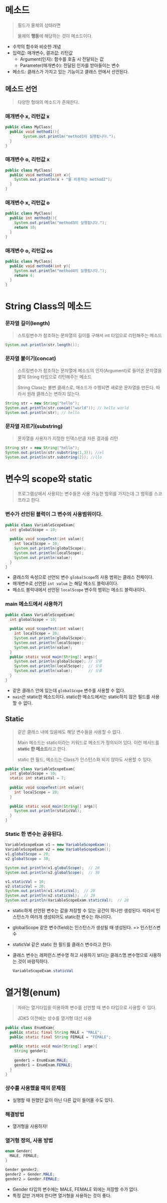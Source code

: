 # 메소드

> 필드가 물체의 상태라면 
>
> 물체의 **행동**에 해당하는 것이 메소드이다.

* 수학의 함수와 비슷한 개념
* 입력값: 매개변수, 결과값: 리턴값
  * Argument(인자): 함수를 호출 시 전달되는 값
  * Parameter(매개변수): 전달된 인자를 받아들이는 변수
* 메소드: 클래스가 가지고 있는 기능이고 클래스 안에서 선언된다.



## 메소드 선언

> 다양한 형태의 메소드가 존재한다.



### 매개변수 x, 리턴값 x

```java
public class MyClass{
  public void method1(){
		System.out.println("method1이 실행됩니다.");
  }
}
```



### 매개변수 o, 리턴값 x

```java
public class MyClass{
  public void method2(int x){
    System.out.println(x + "를 이용하는 method2");
  }
}
```



### 매개변수 x, 리턴값 o

```java
public class MyClass{
  public int method3(){
    System.out.println("method3이 실행됩니다.");
    return 10;
  }
}
```



### 매개변수 o, 리턴값 os

```java
public class MyClass{
  public void method4(int y){
    System.out.println("method4이 실행됩니다.");
    return 4;
  }
}
```





# String Class의 메소드

### 문자열 길이(length)

> 스트링변수가 참조하는 문자열의 길이를 구해서 int 타입으로 리턴해주는 메소드

```java
System.out.println(str.length());
```



### 문자열 붙이기(concat)

> 스트링변수가 참조하는 문자열에 메소드의 인자(Argument)로 들어온 문자열을 붙여 String 타입으로 리턴해주는 메소드
>
> String Class는 불변 클래스로, 매소드가 수행되면 새로운 문자열을 만든다. 따라서 원래 클래스는 변하지 않는다.

```java
String str = new String("hello");
System.out.println(str.concat("world")); // hello world
System.out.println(str); // hello
```



### 문자열 자르기(substring)

> 문자열을 사용자가 지정한 인덱스만큼 자른 결과를 리턴

```java
String str = new String("hello");
System.out.println(str.substring(1,3)); //el
System.out.println(str.substring(2)); //llo
```





# 변수의 scope와 static

> 프로그램상에서 사용되는 변수들은 사용 가능한 범위를 가지는데 그 범위를 스코프라고 한다.



### 변수가 선언된 블럭이 그 변수의 사용범위이다.

```java
public class VariableScopeExam{
  int globalScope = 10;
  
  public void scopeTest(int value){
    int localScope = 10;
    System.out.println(globalScope);
   	System.out.println(localScope);
    System.out.println(value);
  }
}
```

* 클래스의 속성으로 선언되 변수 `globalScope`의 사용 범위는 클래스 전체이다.
* 매개변수로 선언된 `int value` 는 해당 메소드 블럭내이다.
* 메소드 블럭내에서 선언된 `localScope` 변수의 범위는 메소드 블럭내이다.



### main 메소드에서 사용하기

```java
public class VariableScopeExam{
  int globalScope = 10;
  
  public void scopeTest(int value){
    int localScope = 20;
    System.out.println(globalScope);
    System.out.println(localScope);
    System.out.println(value);
  }
  public static void main(String[] args){
    System.out.println(globalScope); // 오류
    System.out.println(localScope);  // 오류
    System.out.println(value);       // 오류
  }
}
```

* 같은 클래스 안에 있는데 `globalScope` 변수를 사용할 수 없다.
* `main`은 static한 메소드이다. static한 메소드에서는 static하지 않은 필드를 사용할 수 없다.



## Static

> 같은 클래스 내에 있음에도 해당 변수들을 사용할 수 없다.
>
> Main 메소드는 static이라는 키워드로 메소드가 정의되어 있다. 이런 메서드를 **static 한 메소드**라고 한다.
>
> static 한 필드, 메소드는 Class가 인스턴스화 되지 않아도 사용할 수 있다.

```java
public class VariableScopeExam{
  int globalScope = 10;
  static int staticVal = 7;
  
  public void scopeTest(int value){
    int localScope = 20;
  }
  
  public static void main(String[] args){
    System.out.println(staticVal);
  }
}
```



### Static 한 변수는 공유된다.

```java
VariableScopeExam v1 = new VariableScopeExam();
VariableScopeExam v2 = new VariableScopeExam();
v1.globalScope = 20;
v2.globalScope = 30;

System.out.println(v1.globalScope);  // 20
System.out.println(v2.globalScope);  // 30

v1.staticVal = 10;  
v2.staticVal = 20;
System.out.println(v1.staticVal);  // 20
System.out.println(v2.staticVal);  // 20
System.out.println(VariableScopeExam.staticVal);  // 20
```



* static하게 선언된 변수는 값을 저장할 수 있는 공간이 하나만 생성된다. 따라서 인스턴스가 여러개 생성되어도 static한 변수는 하나이다.

* globalScope 같은 변수(field)는 인스턴스가 생성될 때 생성된다. => 인스턴스변수 

* staticVal 같은 static 한 필드를 클래스 변수라고 한다.

* 클래스 변수는 레퍼런스.변수명 하고 사용하기 보다는 클래스명.변수명으로 사용하는 것이 바람직하다.

  ```java
  VariableScopeExam.staticVal
  ```

  



# 열거형(enum)

> 자바는 열거타입을 이용하여 변수를 선언할 때 변수 타입으로 사용할 수 있다.
>
> JDK5 이전에는 상수를 열거형 대신 사용

```java
public class EnumExam{
  public static final String MALE = "MALE";
  public static final String FEMALE = "FEMALE";
  
  public static void main(String[] arge){
    String gender1;
    
    gender1 = EnumExam.MALE;
    gender1 = EnumExam.FEMALE;
  }
}
```



### 상수를 사용했을 때의 문제점

* 실행할 때 원했던 값이 아닌 다른 값이 들어올 수도 있다.

### 해결방법

* 열거형을 사용하자!



### 열거형 정의, 사용 방법

```java
enum Gender{
  MALE, FEMALE;
} 

Gender gender2;
gender2 = Gender.MALE;
gender2 = Gender.FEMALE;
```

* Gender 타입의 변수에는 MALE, FEMALE 외에는 저장할 수가 없다.
* 특정 값만 가져야 한다면 열거형을 사용하는 것이 좋다.
